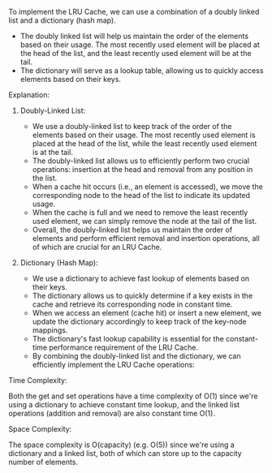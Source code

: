 To implement the LRU Cache, we can use a combination of a doubly linked list and a dictionary (hash map).

 - The doubly linked list will help us maintain the order of the elements based on their usage. The most recently used element will be placed at the head of the list, and the least recently used element will be at the tail.
 - The dictionary will serve as a lookup table, allowing us to quickly access elements based on their keys.
 
Explanation:

1. Doubly-Linked List:

   - We use a doubly-linked list to keep track of the order of the elements based on their usage. The most recently used element is placed at the head of the list, while the least recently used element is at the tail.
   - The doubly-linked list allows us to efficiently perform two crucial operations: insertion at the head and removal from any position in the list.
   - When a cache hit occurs (i.e., an element is accessed), we move the corresponding node to the head of the list to indicate its updated usage.
   - When the cache is full and we need to remove the least recently used element, we can simply remove the node at the tail of the list.
   - Overall, the doubly-linked list helps us maintain the order of elements and perform efficient removal and insertion operations, all of which are crucial for an LRU Cache.

2. Dictionary (Hash Map):

   - We use a dictionary to achieve fast lookup of elements based on their keys.
   - The dictionary allows us to quickly determine if a key exists in the cache and retrieve its corresponding node in constant time.
   - When we access an element (cache hit) or insert a new element, we update the dictionary accordingly to keep track of the key-node mappings.
   - The dictionary's fast lookup capability is essential for the constant-time performance requirement of the LRU Cache.
   - By combining the doubly-linked list and the dictionary, we can efficiently implement the LRU Cache operations:
 
Time Complexity:

Both the get and set operations have a time complexity of O(1) since we're using a dictionary to achieve constant time lookup, and the linked list operations (addition and removal) are also constant time O(1).

Space Complexity:

The space complexity is O(capacity) (e.g. O(5)) since we're using a dictionary and a linked list, both of which can store up to the capacity number of elements.